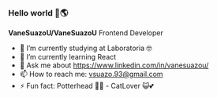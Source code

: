 ### Hello world 👋🌎


**VaneSuazoU/VaneSuazoU** Frontend Developer

- 🔭 I’m currently studying at Laboratoria 🤓
- 🌱 I’m currently learning React 
- 💬 Ask me about https://www.linkedin.com/in/vanesuazou/
- 📫 How to reach me: vsuazo.93@gmail.com
- ⚡ Fun fact: Potterhead 🧙‍♂️ - CatLover 😺💕

